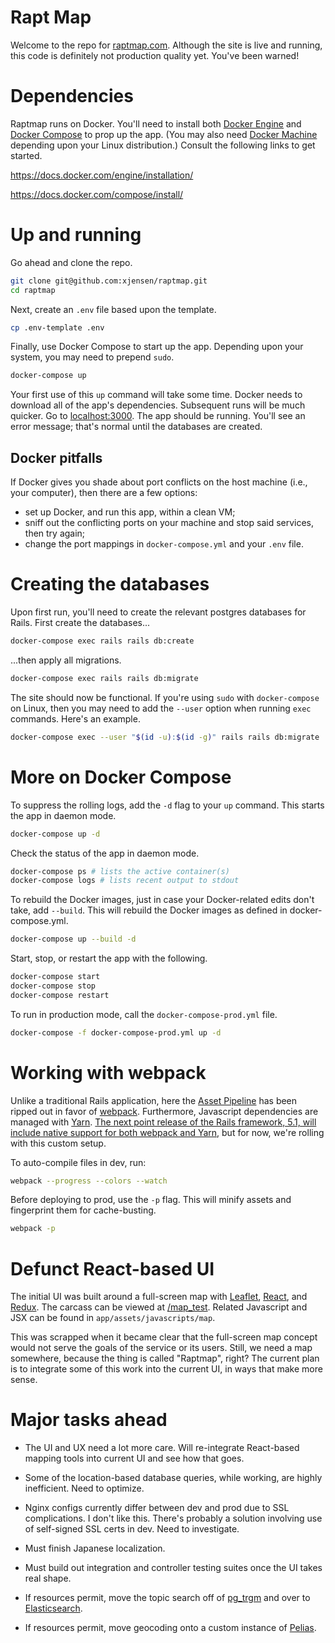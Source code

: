 # Rapt Map

Welcome to the repo for [raptmap.com](https://raptmap.com "Rapt Map"). Although the site is live and running, this code is definitely not production quality yet. You've been warned!


# Dependencies

Raptmap runs on Docker. You'll need to install both [Docker Engine](https://docs.docker.com/engine/) and [Docker Compose](https://docs.docker.com/compose/) to prop up the app. (You may also need [Docker Machine](https://docs.docker.com/machine/) depending upon your Linux distribution.) Consult the following links to get started.

https://docs.docker.com/engine/installation/

https://docs.docker.com/compose/install/


# Up and running

Go ahead and clone the repo.

```bash
git clone git@github.com:xjensen/raptmap.git
cd raptmap
```

Next, create an `.env` file based upon the template.

```bash
cp .env-template .env
```

Finally, use Docker Compose to start up the app. Depending upon your system, you may need to prepend `sudo`.

```bash
docker-compose up
```

Your first use of this `up` command will take some time. Docker needs to download all of the app's dependencies. Subsequent runs will be much quicker. Go to [localhost:3000](http://localhost:3000). The app should be running. You'll see an error message; that's normal until the databases are created.

## Docker pitfalls

If Docker gives you shade about port conflicts on the host machine (i.e., your computer), then there are a few options:

* set up Docker, and run this app, within a clean VM;
* sniff out the conflicting ports on your machine and stop said services, then try again;
* change the port mappings in `docker-compose.yml` and your `.env` file.


# Creating the databases

Upon first run, you'll need to create the relevant postgres databases for Rails. First create the databases...

```bash
docker-compose exec rails rails db:create
```

...then apply all migrations.

```bash
docker-compose exec rails rails db:migrate
```

The site should now be functional. If you're using `sudo` with `docker-compose` on Linux, then you may need to add the `--user` option when running `exec` commands. Here's an example.

```bash
docker-compose exec --user "$(id -u):$(id -g)" rails rails db:migrate
```


# More on Docker Compose

To suppress the rolling logs, add the `-d` flag to your `up` command. This starts the app in daemon mode.

```bash
docker-compose up -d
```

Check the status of the app in daemon mode.

```bash
docker-compose ps # lists the active container(s)
docker-compose logs # lists recent output to stdout
```

To rebuild the Docker images, just in case your Docker-related edits don't take, add `--build`. This will rebuild the Docker images as defined in docker-compose.yml.

```bash
docker-compose up --build -d
```

Start, stop, or restart the app with the following.

```bash
docker-compose start
docker-compose stop
docker-compose restart
```

To run in production mode, call the `docker-compose-prod.yml` file.

```bash
docker-compose -f docker-compose-prod.yml up -d
```


# Working with webpack

Unlike a traditional Rails application, here the [Asset Pipeline](http://guides.rubyonrails.org/asset_pipeline.html) has been ripped out in favor of [webpack](https://webpack.github.io). Furthermore, Javascript dependencies are managed with [Yarn](https://yarnpkg.com/en/). [The next point release of the Rails framework, 5.1, will include native support for both webpack and Yarn](https://github.com/rails/webpacker), but for now, we're rolling with this custom setup.

To auto-compile files in dev, run:

```bash
webpack --progress --colors --watch
```

Before deploying to prod, use the `-p` flag. This will minify assets and fingerprint them for cache-busting.

```bash
webpack -p
```

# Defunct React-based UI

The initial UI was built around a full-screen map with [Leaflet](http://leafletjs.com/), [React](https://facebook.github.io/react/), and [Redux](http://redux.js.org/). The carcass can be viewed at [/map_test](https://raptmap.com/map_test). Related Javascript and JSX can be found in `app/assets/javascripts/map`.

This was scrapped when it became clear that the full-screen map concept would not serve the goals of the service or its users. Still, we need a map somewhere, because the thing is called "Raptmap", right? The current plan is to integrate some of this work into the current UI, in ways that make more sense.


# Major tasks ahead

* The UI and UX need a lot more care. Will re-integrate React-based mapping tools into current UI and see how that goes.

* Some of the location-based database queries, while working, are highly inefficient. Need to optimize.

* Nginx configs currently differ between dev and prod due to SSL complications. I don't like this. There's probably a solution involving use of self-signed SSL certs in dev. Need to investigate.

* Must finish Japanese localization.

* Must build out integration and controller testing suites once the UI takes real shape.

* If resources permit, move the topic search off of [pg_trgm](https://www.postgresql.org/docs/9.6/static/pgtrgm.html) and over to [Elasticsearch](https://github.com/elastic/elasticsearch).

* If resources permit, move geocoding onto a custom instance of [Pelias](http://pelias.io).
